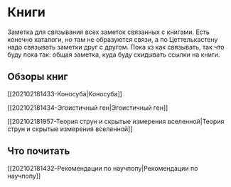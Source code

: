 # Книги

Заметка для связывания всех заметок связанных с книгами. Есть конечно каталоги, но там не образуются связи, а по Цеттелькастену надо связывать заметки друг с другом. Пока хз как связывать, так что буду пока так: общая заметка, куда буду скидывать ссылки на книги.

## Обзоры книг

[[202102181433-Коносуба|Коносуба]]

[[202102181434-Эгоистичный ген|Эгоистичный ген]]

[[202102181957-Теория струн и скрытые измерения вселенной|Теория струн и скрытые измерения вселенной]]

## Что почитать

[[202102181432-Рекомендации по научпопу|Рекомендации по научпопу]]